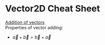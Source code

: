# **Vector2D Cheat Sheet**
<ins>Addition of vectors</ins>  
Properties of vector adding: 
- $\vec{a}+\vec{b}=\vec{b}+\vec{a}$
